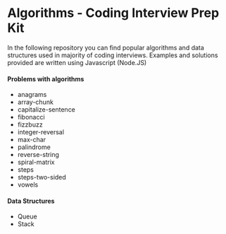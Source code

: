 # Algorithms - Coding Interview Prep Kit

In the following repository you can find popular algorithms and data structures used in majority of coding interviews.
Examples and solutions provided are written using Javascript (Node.JS)

#### Problems with algorithms 
- anagrams
- array-chunk
- capitalize-sentence
- fibonacci
- fizzbuzz
- integer-reversal
- max-char
- palindrome
- reverse-string
- spiral-matrix
- steps
- steps-two-sided
- vowels

#### Data Structures
- Queue
- Stack
